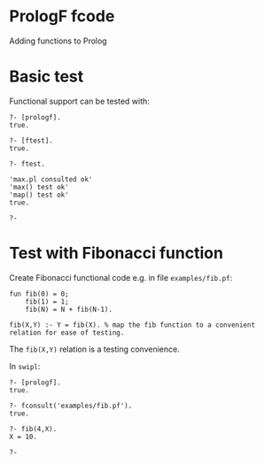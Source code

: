 # PrologF fcode

Adding functions to Prolog

# Basic test

Functional support can be tested with:
```
?- [prologf].
true.

?- [ftest].
true.

?- ftest.

'max.pl consulted ok'
'max() test ok'
'map() test ok'
true.

?-
```

# Test with Fibonacci function

Create Fibonacci functional code e.g. in file `examples/fib.pf`:
```
fun fib(0) = 0;
    fib(1) = 1;
    fib(N) = N + fib(N-1).

fib(X,Y) :- Y = fib(X). % map the fib function to a convenient relation for ease of testing.
```
The `fib(X,Y)` relation is a testing convenience.

In `swipl`:
```
?- [prologf].
true.

?- fconsult('examples/fib.pf').
true.

?- fib(4,X).
X = 10.

?-
```
